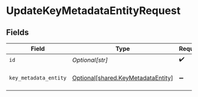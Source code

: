 # UpdateKeyMetadataEntityRequest


## Fields

| Field                                                                              | Type                                                                               | Required                                                                           | Description                                                                        |
| ---------------------------------------------------------------------------------- | ---------------------------------------------------------------------------------- | ---------------------------------------------------------------------------------- | ---------------------------------------------------------------------------------- |
| `id`                                                                               | *Optional[str]*                                                                    | :heavy_check_mark:                                                                 | Unique ID                                                                          |
| `key_metadata_entity`                                                              | [Optional[shared.KeyMetadataEntity]](undefined/models/shared/keymetadataentity.md) | :heavy_minus_sign:                                                                 | KeyMetadataEntity object to be updated                                             |